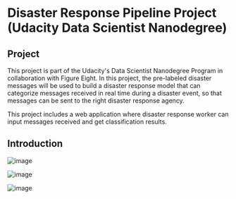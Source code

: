 # Disaster Response Pipeline Project (Udacity Data Scientist Nanodegree)

## Project
This project is part of the Udacity's Data Scientist Nanodegree Program in collaboration with Figure Eight. In this project, the pre-labeled disaster messages will be used to build a disaster response model that can categorize messages received in real time during a disaster event, so that messages can be sent to the right disaster response agency.

This project includes a web application where disaster response worker can input messages received and get classification results. 

## Introduction
![image](https://user-images.githubusercontent.com/80202343/186523590-8ca544dd-f8aa-48a6-98d9-4686a82ab96f.png)

![image](https://user-images.githubusercontent.com/80202343/186523802-cdae1330-f24d-40f8-ab66-9982c98265fb.png)


![image](https://user-images.githubusercontent.com/80202343/186523211-713887f1-8bec-4e54-881d-bc43371c3eae.png)

